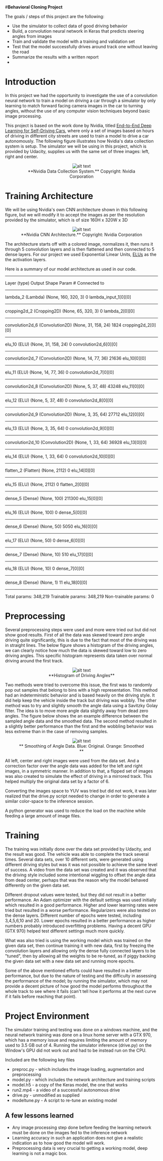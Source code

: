 #**Behavioral Cloning Project**

The goals / steps of this project are the following:
* Use the simulator to collect data of good driving behavior
* Build, a convolution neural network in Keras that predicts steering angles from images
* Train and validate the model with a training and validation set
* Test that the model successfully drives around track one without leaving the road
* Summarize the results with a written report
* 
# Introduction



In this project we had the opportunity to investigate the use of a convolution neural network to train a model on driving a car through a simulator by only learning to match forward facing camera images in the car to turning angles, without the use of any computer vision techniques beyond basic image processing. 

This project is based on the work done by Nvidia, titled [End-to-End Deep Learning for Self-Driving Cars](https://devblogs.nvidia.com/parallelforall/deep-learning-self-driving-cars/), where only a set of images based on hours of driving in different city streets are used to train a model to drive a car autonomously. The following figure illustrates how Nvidia's data collection system is setup. The simulator we will be using in this project, which is provided by Udacity, supplies us with the same set of three images: left, right and center. 
<figure align="center">
  <img src="mdimg/data-collection-system-624x411.png" alt="alt text">
  <figcaption>**Nvidia Data Collection System.** Copyright: Nvidia Corporation</figcaption>
</figure>

# Training Architecture

We will be using Nvidia's own CNN architecture shown in this following figure, but we will modify it to accept the images as per the resolution provided by the simulator, which is of size 160H x 320W x 3D 

<figure align="center">
  <img src="mdimg/cnn-architecture-624x890.png" alt="alt text">
  <figcaption> **Nvidia CNN Architecture.** Copyright: Nvidia Corporation</figcaption>
</figure>

The architecture starts off with a colored image, normalizes it, then runs it through 5 convolution layers and is then flattened and then connected to 5 dense layers. For our project we used Exponential Linear Units, [ELUs](https://keras.io/layers/advanced-activations/#elu) as the the activation layers.

Here is a summary of our model architecture as used in our code. 
_______________________________________________________________________________
Layer (type)                     Output Shape          Param #     Connected to
_______________________________________________________________________________
lambda_2 (Lambda)                (None, 160, 320, 3)   0   lambda_input_1[0][0]
_______________________________________________________________________________
cropping2d_2 (Cropping2D)        (None, 65, 320, 3)    0         lambda_2[0][0]
_______________________________________________________________________________
convolution2d_6 (Convolution2D)   (None, 31, 158, 24)  1824  cropping2d_2[0][0]
_______________________________________________________________________________
elu_10 (ELU)                     (None, 31, 158, 24)   0  convolution2d_6[0][0]
_______________________________________________________________________________
convolution2d_7 (Convolution2D)  (None, 14, 77, 36)    21636       elu_10[0][0]
_______________________________________________________________________________
elu_11 (ELU)                     (None, 14, 77, 36)    0  convolution2d_7[0][0]
_______________________________________________________________________________
convolution2d_8 (Convolution2D)  (None, 5, 37, 48)     43248       elu_11[0][0]
_______________________________________________________________________________
elu_12 (ELU)                     (None, 5, 37, 48)     0  convolution2d_8[0][0]
_______________________________________________________________________________
convolution2d_9 (Convolution2D)  (None, 3, 35, 64)     27712       elu_12[0][0]
_______________________________________________________________________________
elu_13 (ELU)                     (None, 3, 35, 64)     0  convolution2d_9[0][0]
_______________________________________________________________________________
convolution2d_10 (Convolution2D) (None, 1, 33, 64)     36928       elu_13[0][0]
_______________________________________________________________________________
elu_14 (ELU)                     (None, 1, 33, 64)     0 convolution2d_10[0][0]
_______________________________________________________________________________
flatten_2 (Flatten)              (None, 2112)          0           elu_14[0][0]
_______________________________________________________________________________
elu_15 (ELU)                     (None, 2112)          0        flatten_2[0][0]
_______________________________________________________________________________
dense_5 (Dense)                  (None, 100)           211300      elu_15[0][0]
_______________________________________________________________________________
elu_16 (ELU)                     (None, 100)           0          dense_5[0][0]
_______________________________________________________________________________
dense_6 (Dense)                  (None, 50)            5050        elu_16[0][0]
_______________________________________________________________________________
elu_17 (ELU)                     (None, 50)            0          dense_6[0][0]
_______________________________________________________________________________
dense_7 (Dense)                  (None, 10)            510         elu_17[0][0]
_______________________________________________________________________________
elu_18 (ELU)                     (None, 10)            0          dense_7[0][0]
_______________________________________________________________________________
dense_8 (Dense)                  (None, 1)             11          elu_18[0][0]
_______________________________________________________________________________

Total params: 348,219
Trainable params: 348,219
Non-trainable params: 0

# Preprocessing

Several preprocessing steps were used and more were tried out but did not show good results. First of all the data was skewed toward zero angle driving quite significantly, this is due to the fact that most of the driving was in straight lines. The below figure shows a histogram of the driving angles, we can clearly notice how much the data is skewed toward low to zero driving angles. This specific histogram represents data taken over normal driving around the first track. 
<figure align="center">
  <img src="mdimg/hist_presmooth.png" alt="alt text">
  <figcaption>**Histogram of Driving Angles** </figcaption>
</figure>

Two methods were tried to overcome this issue, the first was to randomly pop out samples that belong to bins with a high representation. This method had an indeterministic behavior and is based heavily on the driving style. It did help keep the vehicle inside the track but driving was wobbly. The other method was to try and slightly smooth the angle data using a Savitzky Golay filter. The idea is to move more angle data slightly away from dead zero angles. The figure below shows the an example difference between the sampled angle data and the smoothed data. The second method resulted in a slightly better performance than the first and the wobbling behavior was less extreme than in the case of removing samples. 

<figure align="center">
  <img src="mdimg/anglesmooth.png" alt="alt text">
  <figcaption>** Smoothing of Angle Data. Blue: Original. Orange: Smoothed ** </figcaption>
</figure>

All left, center and right images were used from the data set. And a correction factor over the angle data was added for the left and right images, in a symmetric manner. In addition to that, a flipped set of images was also created to simulate the effect of driving in a mirrored track. This helped multiply the original data set by a factor of 6. 

Converting the images space to YUV was tried but did not work, it was later realized that the drive.py script needed to change in order to generate a similar color-space to the inference session. 

A python generator was used to reduce the load on the machine while feeding a large amount of image files. 

# Training
The training was initially done over the data set provided by Udacity, and the result was good. The vehicle was able to complete the track several times. Several data sets, over 10 different sets, were generated using different driving styles but was it was not possible to achieve the same level of success. A video from the data set was created and it was observed that the driving style included some intentional wiggling to offset the angle data from dead center, perhaps that was the reason why the model behaved differently on the given data set. 

Different dropout values were tested, but they did not result in a better performance. 
An Adam optimizer with the default settings was used initially which resulted in a good performance. Higher and lower learning rates were tried but resulted in a worse performance. Regularizers were also tested on the dense layers. Different number of epochs were tested, including 3,4,5,6,10 and 20. Lower epochs resulted in a better performance as higher numbers probably introduced overfitting problems. Having a decent GPU (GTX 970) helped test different settings much more quickly. 

What was also tried is using the working model which was trained on the given data set, then continue training it with new data, first by freezing the convolution layers and allowing only the dense fully connected layers to be "tuned", then by allowing all the weights to be re-tuned, as if piggy backing the given data set with a new data set and running more epochs. 

Some of the above mentioned efforts could have resulted in a better performance, but due to the nature of testing and the difficulty in assessing the performance of the model; by running the simulator, which may not provide a decent picture of how good the model performs throughout the whole track to see where it fails (can't tell how it performs at the next curve if it fails before reaching that point). 

# Project Environment
The simulator training and testing was done on a windows machine, and the neural network training was done on a linux home server with a GTX 970, which has a memory issue and requires limiting the amount of memory used to 3.5 GB out of 4. Running the simulator inference (drive.py) on the Window's GPU did not work out and had to be instead run on the CPU.

Included are the following key files
- preproc.py - which includes the image loading, augmentation and preprocessing 
- model.py - which includes the network architecture and training scripts
- model.h5 - a copy of the Keras model, the one that works
- run2.mp4 - a video of a successful autonomous drive
- drive.py - unmodified as supplied
- modeltune.py - A script to re-tune an existing model

## A few lessons learned
* Any image processing step done before feeding the learning network must be done on the images fed to the inference network
* Learning accuracy in such an application does not give a realistic indication as to how good the model will work. 
* Preprocessing data is very crucial to getting a working model, deep learning is not a magic box. 








